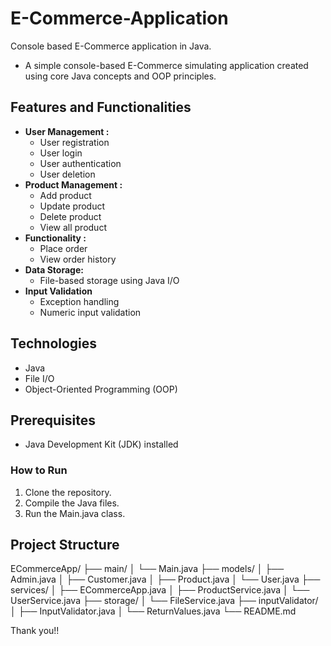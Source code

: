 # E-Commerce-Application
Console based E-Commerce application in Java.

* A simple console-based E-Commerce simulating application created using core Java concepts and OOP principles.

## Features and Functionalities

* **User Management :**
  *   User registration
  *   User login
  *   User authentication
  *   User deletion
* **Product Management :**
  *   Add product
  *   Update product
  *   Delete product
  *   View all product
* **Functionality :**
  *   Place order
  *   View order history
* **Data Storage:**
  *   File-based storage using Java I/O
* **Input Validation**
  *   Exception handling
  *   Numeric input validation

## Technologies

* Java
* File I/O
* Object-Oriented Programming (OOP)

## Prerequisites

* Java Development Kit (JDK) installed

### How to Run

1.  Clone the repository.
2.  Compile the Java files.
3.  Run the Main.java class.

## Project Structure
ECommerceApp/
 ├── main/
 │   └── Main.java
 ├── models/
 │   ├── Admin.java
 │   ├── Customer.java
 │   ├── Product.java
 │   └── User.java
 ├── services/
 │   ├── ECommerceApp.java
 │   ├── ProductService.java
 │   └── UserService.java
 ├── storage/
 │   └── FileService.java
 ├── inputValidator/
 │   ├── InputValidator.java
 │   └── ReturnValues.java
 └── README.md

Thank you!!
